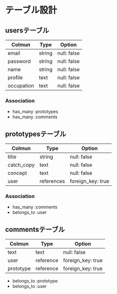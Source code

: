 # テーブル設計

## usersテーブル

| Colmun     | Type   | Option      |
| ---------- | ------ | ----------- |
| email      | string | null: false |
| password   | string | null: false |
| name       | string | null: false |
| profile    | text   | null: false |
| occupation | text   | null: false |

### Association

- has_many :prototypes
- has_many :comments

## prototypesテーブル

| Colmun     | Type       | Option            |
| ---------- | ---------- | ----------------- |
| title      | string     | null: false       |
| catch_copy | text       | null: false       |
| concept    | text       | null: false       |
| user       |references  | foreign_key: true |

### Association

- has_many :comments
- belongs_to :user

## commentsテーブル

| Colmun     | Type      | Option            |
| ---------- | --------- | ----------------- |
| text       | text      | null: false       |
| user       | reference | foreign_key: true |
| prototype  | reference | foreign_key: true |

- belongs_to :prototype
- belongs_to :user

